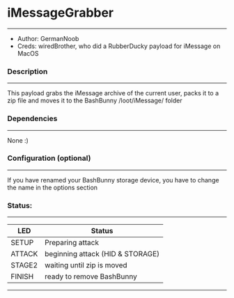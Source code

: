 # iMessageGrabber
---
- Author: GermanNoob
- Creds: wiredBrother, who did a RubberDucky payload for iMessage on MacOS

### Description
---
This payload grabs the iMessage archive of the current user, packs it to a zip file  and moves it to the BashBunny /loot/iMessage/ folder

### Dependencies
---
None :)

### Configuration (optional)
---
If you have renamed your BashBunny storage device, you have to change the name in the options section


### Status:
---
|LED|Status|
|---|---|
|SETUP |Preparing attack|
|ATTACK|beginning attack (HID & STORAGE)|
|STAGE2|waiting until zip is moved|
|FINISH|ready to remove BashBunny|

---
